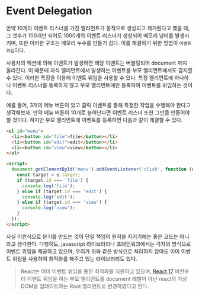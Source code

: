 # Event Delegation

만약 10개의 이벤트 리스너를 가진 엘리먼트가 동적으로 생성되고 제거된다고 했을 때, 그 갯수가 100개만 되어도 1000개의 이벤트 리스너가 생성되어 메모리 낭비를 발생시키며, 또한 이러한 구조는 메모리 누수를 만들기 쉽다. 이를 해결하기 위한 방법이 `이벤트 위임`이다.

사용자의 액션에 의해 이벤트가 발생하면 해당 이벤트는 버블링되어 document 까지 올라간다. 이 때문에 자식 엘리먼트에서 발생하는 이벤트를 부모 엘리먼트에서도 감지할 수 있다. 이러한 특징을 이용해 이벤트 위임을 사용할 수 있다. 특정 엘리먼트에 하나하나 이벤트 리스너를 등록하지 않고 부모 엘리먼트에만 등록하여 이벤트를 위임하는 것이다.

예를 들어, 3개의 메뉴 버튼이 있고 클릭 이벤트를 통해 특정한 작업을 수행해야 한다고 생각해보자. 만약 메뉴 버튼이 10개로 늘어난다면 이벤트 리스너 또한 그만큼 만들어야 할 것이다. 하지만 부모 엘리먼트에 이벤트를 등록하면 다음과 같이 해결할 수 있다.

```html
<ul id="menu">
  <li><button id="file">file</button></li>
  <li><button id="edit">edit</button></li>
  <li><button id="view">view</button></li>
</ul>

<script>
  document.getElementById('menu').addEventListener('click', function (e) {
    const target = e.target;
    if (target.id === 'file') {
      console.log('file');
    } else if (target.id === 'edit') {
      console.log('edit');
    } else if (target.id === 'view') {
      console.log('view');
    }
  });
</script>
```

사실 이런식으로 분기를 만드는 것이 단일 책임의 원칙을 지키기에는 좋은 코드는 아니라고 생각한다. 다행히도, javascript 라이브러리나 프레임워크에서는 각자의 방식으로 이벤트 위임을 제공하고 있으며, 우리가 위와 같은 방식으로 처리하지 않아도 이미 이벤트 위임을 사용하여 최적화를 해주고 있는 라이브러리도 있다.

> React는 이미 이벤트 위임을 통한 최적화를 지원하고 있으며, [React 17](https://ko.reactjs.org/blog/2020/10/20/react-v17.html#changes-to-event-delegation) 버전부터 이벤트 위임을 하는 부모 엘리먼트를 document 레벨이 아닌 react의 가상 DOM을 업데이트하는 Root 엘리먼트로 변경하였다고 한다.
